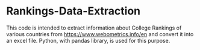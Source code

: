 # Rankings-Data-Extraction

This code is intended to extract information about College Rankings of various countries from https://www.webometrics.info/en and convert it into an excel file. Python, with pandas library, is used for this purpose.
